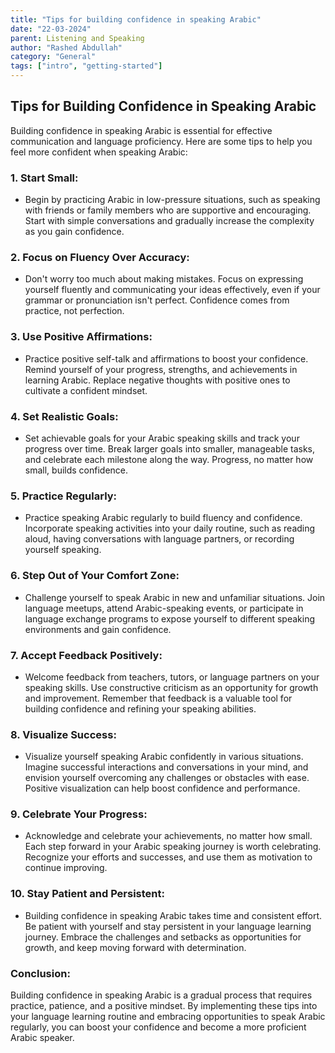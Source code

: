 ```yaml
---
title: "Tips for building confidence in speaking Arabic"
date: "22-03-2024"
parent: Listening and Speaking
author: "Rashed Abdullah"
category: "General"
tags: ["intro", "getting-started"]
---
```


## Tips for Building Confidence in Speaking Arabic

Building confidence in speaking Arabic is essential for effective communication and language proficiency. Here are some tips to help you feel more confident when speaking Arabic:

### 1. **Start Small:**

- Begin by practicing Arabic in low-pressure situations, such as speaking with friends or family members who are supportive and encouraging. Start with simple conversations and gradually increase the complexity as you gain confidence.

### 2. **Focus on Fluency Over Accuracy:**

- Don't worry too much about making mistakes. Focus on expressing yourself fluently and communicating your ideas effectively, even if your grammar or pronunciation isn't perfect. Confidence comes from practice, not perfection.

### 3. **Use Positive Affirmations:**

- Practice positive self-talk and affirmations to boost your confidence. Remind yourself of your progress, strengths, and achievements in learning Arabic. Replace negative thoughts with positive ones to cultivate a confident mindset.

### 4. **Set Realistic Goals:**

- Set achievable goals for your Arabic speaking skills and track your progress over time. Break larger goals into smaller, manageable tasks, and celebrate each milestone along the way. Progress, no matter how small, builds confidence.

### 5. **Practice Regularly:**

- Practice speaking Arabic regularly to build fluency and confidence. Incorporate speaking activities into your daily routine, such as reading aloud, having conversations with language partners, or recording yourself speaking.

### 6. **Step Out of Your Comfort Zone:**

- Challenge yourself to speak Arabic in new and unfamiliar situations. Join language meetups, attend Arabic-speaking events, or participate in language exchange programs to expose yourself to different speaking environments and gain confidence.

### 7. **Accept Feedback Positively:**

- Welcome feedback from teachers, tutors, or language partners on your speaking skills. Use constructive criticism as an opportunity for growth and improvement. Remember that feedback is a valuable tool for building confidence and refining your speaking abilities.

### 8. **Visualize Success:**

- Visualize yourself speaking Arabic confidently in various situations. Imagine successful interactions and conversations in your mind, and envision yourself overcoming any challenges or obstacles with ease. Positive visualization can help boost confidence and performance.

### 9. **Celebrate Your Progress:**

- Acknowledge and celebrate your achievements, no matter how small. Each step forward in your Arabic speaking journey is worth celebrating. Recognize your efforts and successes, and use them as motivation to continue improving.

### 10. **Stay Patient and Persistent:**

- Building confidence in speaking Arabic takes time and consistent effort. Be patient with yourself and stay persistent in your language learning journey. Embrace the challenges and setbacks as opportunities for growth, and keep moving forward with determination.

### Conclusion:

Building confidence in speaking Arabic is a gradual process that requires practice, patience, and a positive mindset. By implementing these tips into your language learning routine and embracing opportunities to speak Arabic regularly, you can boost your confidence and become a more proficient Arabic speaker.
